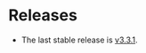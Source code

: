 Releases
========

-   The last stable release is
    [v3.3.1](https://github.com/Galts-Gulch/avarice/releases/tag/v3.3.1).
